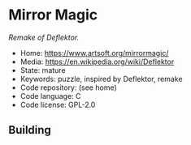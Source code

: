 # Mirror Magic

_Remake of Deflektor._

- Home: https://www.artsoft.org/mirrormagic/
- Media: https://en.wikipedia.org/wiki/Deflektor
- State: mature
- Keywords: puzzle, inspired by Deflektor, remake
- Code repository: (see home)
- Code language: C
- Code license: GPL-2.0

## Building
